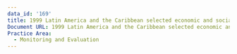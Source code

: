 ```yaml
---
data_id: '169'
title: 1999 Latin America and the Caribbean selected economic and social data
Document URL: 1999 Latin America and the Caribbean selected economic and social data
Practice Area:
  - Monitoring and Evaluation
---
```

